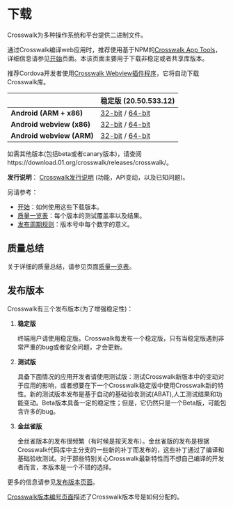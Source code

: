 # 下载

Crosswalk为多种操作系统和平台提供二进制文件。

通过Crosswalk编译web应用时，推荐使用基于NPM的[Crosswalk App Tools](/documentation/crosswalk-app-tools.html)，详细信息请参见[开始](/documentation/getting_started.html)页面。本该页面主要用于下载非稳定或者共享库版本。

推荐Cordova开发者使用[Crosswalk Webview插件程序](/documentation/cordova.html)，它将自动下载Crosswalk库。

| | 稳定版 (20.50.533.12)
| ------------ | -------------
| **Android (ARM + x86)** | [32-bit](https://download.01.org/crosswalk/releases/crosswalk/android/stable/latest/crosswalk-20.50.533.12.zip) / [64-bit](https://download.01.org/crosswalk/releases/crosswalk/android/stable/latest/crosswalk-20.50.533.12-64bit.zip)
| **Android webview (x86)** | [32-bit](https://download.01.org/crosswalk/releases/crosswalk/android/stable/latest/x86/crosswalk-webview-20.50.533.12-x86.zip) / [64-bit](https://download.01.org/crosswalk/releases/crosswalk/android/stable/latest/x86_64/crosswalk-webview-20.50.533.12-x86_64.zip)
| **Android webview (ARM)** | [32-bit](https://download.01.org/crosswalk/releases/crosswalk/android/stable/latest/arm/crosswalk-webview-20.50.533.12-arm.zip) / [64-bit](https://download.01.org/crosswalk/releases/crosswalk/android/stable/latest/arm64/crosswalk-webview-20.50.533.12-arm64.zip)

如需其他版本(包括beta或者canary版本)，请查阅https://download.01.org/crosswalk/releases/crosswalk/。

**发行说明**： [Crosswalk发行说明](https://github.com/crosswalk-project/crosswalk/blob/master/RELEASENOTES.md)
(功能，API变动，以及已知问题)。

另请参考：
* [开始](/documentation/getting_started.html)：如何使用这些下载版本。
* [质量一览表](/documentation/qa/quality_dashboard.html)：每个版本的测试覆盖率以及结果。
* [发布周期规则](https://github.com/crosswalk-project/crosswalk-website/wiki/release-methodology#version-numbers)：版本号中每个数字的意义。

## 质量总结

关于详细的质量总结，请参见页面[质量一览表](/documentation/qa/quality_dashboard.html)。

## 发布版本

Crosswalk有三个发布版本(为了增强稳定性)：

1. **稳定版**

   终端用户请使用稳定版。Crosswalk每发布一个稳定版，只有当稳定版遇到非常严重的bug或者安全问题，才会更新。

1. **测试版**

    具备下面情况的应用开发者请使用测试版：测试Crosswalk新版本中的变动对于应用的影响，或者想要在下一个Crosswalk稳定版中使用Crosswalk新的特性。新的测试版本发布是基于自动的基础验收测试(ABAT),人工测试结果和功能变动。Beta版本具备一定的稳定性；但是，它仍然只是一个Beta版，可能包含许多的bug。

1. **金丝雀版**

    金丝雀版本的发布很频繁（有时候是按天发布）。金丝雀版的发布是根据Crosswalk代码库中主分支的一些新的补丁而发布的，这些补丁通过了编译和基础验收测试。对于那些特别关心Crosswalk最新特性而不想自己编译的开发者而言，本版本是一个不错的选择。

更多的信息请参见[发布版本页面](https://github.com/crosswalk-project/crosswalk-website/wiki/Release-methodology)。

[Crosswalk版本编号页面](https://github.com/crosswalk-project/crosswalk-website/wiki/release-methodology#version-numbers)描述了Crosswalk版本号是如何分配的。
